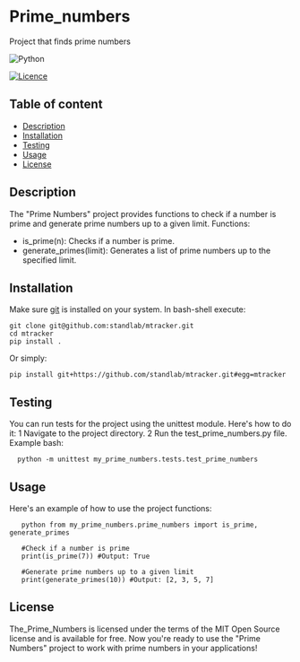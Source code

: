 # Prime_numbers
Project that finds prime numbers

![Python](https://img.shields.io/badge/python-3670A0?style=for-the-badge&logo=python&logoColor=ffdd54)

[![Licence](https://img.shields.io/github/license/Ileriayo/markdown-badges?style=for-the-badge)](./LICENSE)

## Table of content
- [Description](#description)
- [Installation](#installation)
- [Testing](#testing)
- [Usage](#usage)
- [License](#license)

## Description
The "Prime Numbers" project provides functions to check if a number is prime and generate prime numbers up to a given limit.
Functions:
 - is_prime(n): Checks if a number is prime.
 - generate_primes(limit): Generates a list of prime numbers up to the specified limit.

## Installation
Make sure [git](https://git-scm.com/) is installed on your system. In bash-shell execute:

    git clone git@github.com:standlab/mtracker.git
    cd mtracker
    pip install .

Or simply:

    pip install git+https://github.com/standlab/mtracker.git#egg=mtracker

## Testing
You can run tests for the project using the unittest module. Here's how to do it:
 1 Navigate to the project directory.
 2 Run the test_prime_numbers.py file.
Example
bash:

      python -m unittest my_prime_numbers.tests.test_prime_numbers

## Usage
Here's an example of how to use the project functions:

       python from my_prime_numbers.prime_numbers import is_prime, generate_primes 
       
       #Check if a number is prime 
       print(is_prime(7)) #Output: True 
       
       #Generate prime numbers up to a given limit 
       print(generate_primes(10)) #Output: [2, 3, 5, 7]


## License
The_Prime_Numbers is licensed under the terms of the MIT Open Source license and is available for free.
Now you're ready to use the "Prime Numbers" project to work with prime numbers in your applications!
